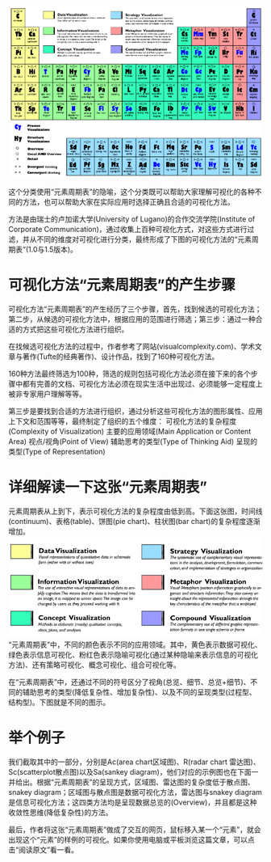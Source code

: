 
![](1.png)

这个分类使用“元素周期表”的隐喻，这个分类既可以帮助大家理解可视化的各种不同的方法，也可以帮助大家在实际应用时选择正确且合适的可视化方法。

方法是由瑞士的卢加诺大学(University of Lugano)的合作交流学院(Institute of Corporate Communication)，通过收集上百种可视化方式，对这些方式进行过滤，并从不同的维度对可视化进行分类，最终形成了下图的可视化方法的“元素周期表”(1.0与1.5版本)。


# 可视化方法“元素周期表”的产生步骤
可视化方法“元素周期表”的产生经历了三个步骤，首先，找到候选的可视化方法；第二步，从候选的可视化方法中，根据应用的范围进行筛选；第三步：通过一种合适的方式把这些可视化方法进行组织。

在找候选可视化方法的过程中，作者参考了网站(visualcomplexity.com)、学术文章与著作(Tufte的经典著作)、设计作品，找到了160种可视化方法。

160种方法最终筛选为100种，筛选的规则包括可视化方法必须在接下来的各个步骤中都有完善的文档、可视化方法必须在现实生活中出现过、必须能够一定程度上被非专家用户理解等等。

第三步是要找到合适的方法进行组织，通过分析这些可视化方法的图形属性、应用上下文和范围等等，最终制定了组织的五个维度：
可视化方法的复杂程度(Complexity of Visualization)
主要的应用领域(Main Application or Content Area)
视点/视角(Point of View)
辅助思考的类型(Type of Thinking Aid)
呈现的类型(Type of Representation)

# 详细解读一下这张“元素周期表”
元素周期表从上到下，表示可视化方法的复杂程度由低到高。下面这张图，时间线(continuum)、表格(table)、饼图(pie chart)、柱状图(bar chart)的复杂程度逐渐增加。
![](2.png)
“元素周期表”中，不同的颜色表示不同的应用领域。其中，黄色表示数据可视化、绿色表示信息可视化、粉红色表示隐喻可视化(通过某种隐喻来表示信息的可视化方法)、还有策略可视化、概念可视化、组合可视化等。

在“元素周期表”中，还通过不同的符号区分了视角(总览、细节、总览+细节)、不同的辅助思考的类型(降低复杂性、增加复杂性)、以及不同的呈现类型(过程型、结构型)。下图就是不同的图示。


# 举个例子
我们截取其中的一部分，分别是Ac(area chart区域图)、R(radar chart 雷达图)、Sc(scatterplot散点图)以及Sa(sankey diagram)，他们对应的示例图也在下面一并给出。根据“元素周期表”的呈现方式，区域图、雷达图的复杂度低于散点图、snakey diagram；区域图与散点图是数据可视化方法，雷达图与snakey diagram是信息可视化方法；这四类方法均是呈现数据总览的(Overview)，并且都是这种收敛性思维(降低复杂性)的方法。



最后，作者将这张“元素周期表”做成了交互的网页，鼠标移入某一个“元素”，就会出现这个“元素”的样例的可视化。如果你使用电脑或平板浏览这篇文章，可以点击“阅读原文”看一看。
